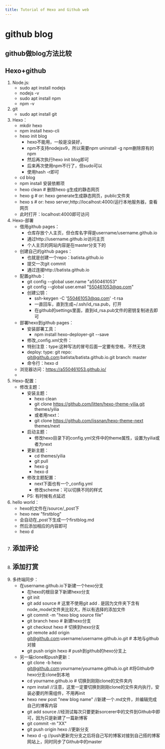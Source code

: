 ```yaml
---
title: Tutorial of Hexo and Github web
---
```

# github blog

## github做blog方法比较

## Hexo+github

1. Node.js:
	- sudo apt install nodejs
	- nodejs -v
	- sudo apt install npm
	- npm -v
2. git
	- sudo apt install git
3. Hexo：
	- mkdir hexo
	- npm install hexo-cli
	- hexo init blog
		+ hexo不能用，一般是没装好，
		+ npm不支持nodejsv9，所以需要npm uninstall -g npm删除原有的npm
		+ 然后再次执行hexo init blog即可
		+ 后来再次使用npm不行了，但sudo可以
		+ 使用hash -r即可
	- cd blog
	- npm install 安装依赖项
	- hexo clean # 删除hexo g生成的静态网页
	- hexo g # or: hexo generate生成静态网页，public文件夹
	- hexo s # or: hexo server,http://localhost:4000/运行本地服务器，查看网页
	- 此时打开：localhost:4000即可访问
4. Hexo-部署
	- 借用github pages：
		+ 仓库存放个人主页，但仓库名字得是username/username.github.io
		+ 通过http://username.github.io访问主页
		+ 个人主页的网站内容是在master分支下的
	- 创建自己的github pages：
		+ 也就是创建一个repo：batista.github.io
		+ 提交一次git commit
		+ 通过连接http://batista.github.io
	- 配置github：
		+ git config --global user.name "a550461053"
		+ git config --global user.email "550461053@qq.com"
		+ 创建公钥：
			* ssh-keygen -C '550461053@qq.com' -t rsa
			* 一直回车，直到生成~/.ssh/id_rsa.pub，打开
			* 在github的settings里面，直到id_rsa.pub文件的密钥复制进去即可
	- 部署hexo到github pages：
		+ 安装部署工具：
			* npm install hexo-deployer-git --save
		+ 修改_config.xml文件：
		+ 特别注意：type:这种写法的冒号后面一定要有空格，不然无效
		+ deploy:
			type: git
			repo: git@github.com:batista/batista.github.io.git
			branch: master
		+ 命令行：hexo d
	- 浏览器访问：https://a550461053.github.io/
	- 
5. Hexo-配置：
	- 修改主题：
		+ 安装主题：
			+ hexo clean 
			+ git clone https://github.com/litten/hexo-theme-yilia.git themes/yilia
			+ 或者用next：
			+ git clone https://github.com/iissnan/hexo-theme-next themes/next
		+ 启动主题：
			* 修改hexo目录下的config.yml文件中的theme属性，设置为yilia或者为next
		+ 更新主题：
			* cd themes/yilia
			* git pull
			* hexo g
			* hexo d
		+ 修改主题配置：
			* next下面也有一个_config.yml
			* 修改scheme：可以切换不同的样式
		+ PS: 有时候有点延迟
6. hello world：
	- hexo的文件在/source/_post下
	- hexo new "firstblog"
	- 会自动在_post下生成一个firstblog.md
	- 然后添加相应的内容即可
	- hexo d
7. 添加评论
	- 
8. 添加打赏
	- 
9. 多终端同步：
	- 在username.github.io下新建一个hexo分支
		+ 在hexo的根目录下新建hexo分支
		+ git init 
		+ git add source # 这里不使用git add . 是因为文件夹下含有node_model文件夹比较大，所以有选择的添加文件
		+ git commit -m "hexo blog source file"
		+ git branch hexo # 新建hexo分支
		+ git checkout hexo # 切换到hexo分支
		+ git remote add origin git@github.com:username/username.github.io.git # 本地与github对接
		+ git push origin hexo # push到github的hexo分支上
	- 另一端clone和push更新：
		+ git clone -b hexo git@github.com:yourname/yourname.github.io.git  #将Github中hexo分支clone到本地
		+ cd  yourname.github.io  # 切换到刚刚clone的文件夹内
		+ npm install    //注意，这里一定要切换到刚刚clone的文件夹内执行，安装必要的所需组件，不用再init
		+ hexo new post "new blog name"   //新建一个.md文件，并编辑完成自己的博客内容
		+ git add source  //经测试每次只要更新sorcerer中的文件到Github中即可，因为只是新建了一篇新博客
		+ git commit -m "XX"
		+ git push origin hexo  //更新分支
		+ hexo d -g   //push更新完分支之后将自己写的博客对接到自己搭的博客网站上，同时同步了Github中的master

